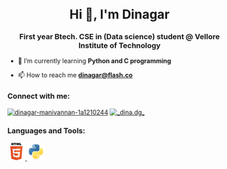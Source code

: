<h1 align="center">Hi 👋, I'm Dinagar</h1>
<h3 align="center">First year Btech. CSE in (Data science) student @ Vellore Institute of Technology</h3>

- 🌱 I’m currently learning **Python and C programming**

- 📫 How to reach me **dinagar@flash.co**

<h3 align="left">Connect with me:</h3>
<p align="left">
<a href="https://linkedin.com/in/dinagar-manivannan-1a1210244" target="blank"><img align="center" src="https://raw.githubusercontent.com/rahuldkjain/github-profile-readme-generator/master/src/images/icons/Social/linked-in-alt.svg" alt="dinagar-manivannan-1a1210244" height="30" width="40" /></a>
<a href="https://instagram.com/_dina.dg_" target="blank"><img align="center" src="https://raw.githubusercontent.com/rahuldkjain/github-profile-readme-generator/master/src/images/icons/Social/instagram.svg" alt="_dina.dg_" height="30" width="40" /></a>
</p>

<h3 align="left">Languages and Tools:</h3>
<p align="left"> <a href="https://www.w3.org/html/" target="_blank" rel="noreferrer"> <img src="https://raw.githubusercontent.com/devicons/devicon/master/icons/html5/html5-original-wordmark.svg" alt="html5" width="40" height="40"/> </a> <a href="https://www.python.org" target="_blank" rel="noreferrer"> <img src="https://raw.githubusercontent.com/devicons/devicon/master/icons/python/python-original.svg" alt="python" width="40" height="40"/> </a> </p>
